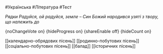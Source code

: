 #Українська #Література #Тест

*Рядки Радуйся, ой радуйся, земле – Син Божий народився узяті з твору, що належить до*

{noChangeVote on}
{hideProgress on}
{shareEnable off}
{hideCount on}

[[календарно-обрядових пісень]]
[[родинно-побутових пісень]]
[[соціально-побутових пісень]]
[[балад]]
[[історичних пісень]]
